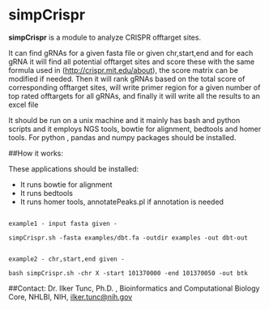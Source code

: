 simpCrispr
=====================
**simpCrispr** is a module to analyze CRISPR offtarget sites.

It can find gRNAs for a given fasta file or given chr,start,end and for each gRNA it will find all potential offtarget sites and score these with the same formula used in (http://crispr.mit.edu/about), the score matrix can be modified if needed. Then it will rank gRNAs based on the total score of corresponding offtarget sites, will write primer region for a given number of top rated offtargets for all gRNAs, and finally it will write all the results to an excel file

It should be run on a unix machine and it mainly has bash and python scripts and it employs NGS tools, bowtie for alignment, bedtools and homer tools.
For python , pandas and numpy packages should be installed. 

##How it works:

These applications should be installed:

* It runs bowtie for alignment 
* It runs bedtools 
* It runs homer tools, annotatePeaks.pl if annotation is needed


```

example1 - input fasta given -

simpCrispr.sh -fasta examples/dbt.fa -outdir examples -out dbt-out
```
 
  
```

example2 - chr,start,end given -

bash simpCrispr.sh -chr X -start 101370000 -end 101370050 -out btk

```

##Contact:
Dr. Ilker Tunc, Ph.D. , Bioinformatics and Computational Biology Core, NHLBI, NIH, ilker.tunc@nih.gov

 

